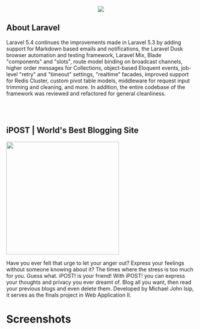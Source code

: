 <p align="center"><img src="https://github.com/mj-isip23/WebApp2---Project/blob/master/screenshots/laravel.png"></p>

## About Laravel

<p text-indent="20px"> Laravel 5.4 continues the improvements made in Laravel 5.3 by adding support for Markdown based emails and notifications, the Laravel Dusk browser automation and testing framework, Laravel Mix, Blade "components" and "slots", route model binding on broadcast channels, higher order messages for Collections, object-based Eloquent events, job-level "retry" and "timeout" settings, "realtime" facades, improved support for Redis Cluster, custom pivot table models, middleware for request input trimming and cleaning, and more. In addition, the entire codebase of the framework was reviewed and refactored for general cleanliness. </p>

<br><br>

## iPOST | World's Best Blogging Site 

<img height="300px" float="left" src="https://github.com/mj-isip23/WebApp2---Project/blob/master/screenshots/iPOST%20Logo.png">
<p float="right"> Have you ever felt that urge to let your anger out? Express your feelings without someone knowing about it? The times where the stress is too much for you. Guess what. iPOST! is your friend! With iPOST! you can express your thoughts and privacy you ever dreamt of. Blog all you want, then read your previous blogs and even delete them. Developed by Michael John Isip, it serves as the finals project in Web Application II. </p>

# Screenshots
